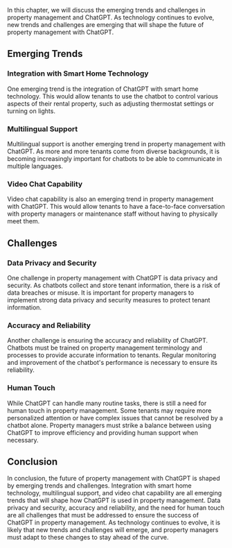 
In this chapter, we will discuss the emerging trends and challenges in property management and ChatGPT. As technology continues to evolve, new trends and challenges are emerging that will shape the future of property management with ChatGPT.

Emerging Trends
---------------

### Integration with Smart Home Technology

One emerging trend is the integration of ChatGPT with smart home technology. This would allow tenants to use the chatbot to control various aspects of their rental property, such as adjusting thermostat settings or turning on lights.

### Multilingual Support

Multilingual support is another emerging trend in property management with ChatGPT. As more and more tenants come from diverse backgrounds, it is becoming increasingly important for chatbots to be able to communicate in multiple languages.

### Video Chat Capability

Video chat capability is also an emerging trend in property management with ChatGPT. This would allow tenants to have a face-to-face conversation with property managers or maintenance staff without having to physically meet them.

Challenges
----------

### Data Privacy and Security

One challenge in property management with ChatGPT is data privacy and security. As chatbots collect and store tenant information, there is a risk of data breaches or misuse. It is important for property managers to implement strong data privacy and security measures to protect tenant information.

### Accuracy and Reliability

Another challenge is ensuring the accuracy and reliability of ChatGPT. Chatbots must be trained on property management terminology and processes to provide accurate information to tenants. Regular monitoring and improvement of the chatbot's performance is necessary to ensure its reliability.

### Human Touch

While ChatGPT can handle many routine tasks, there is still a need for human touch in property management. Some tenants may require more personalized attention or have complex issues that cannot be resolved by a chatbot alone. Property managers must strike a balance between using ChatGPT to improve efficiency and providing human support when necessary.

Conclusion
----------

In conclusion, the future of property management with ChatGPT is shaped by emerging trends and challenges. Integration with smart home technology, multilingual support, and video chat capability are all emerging trends that will shape how ChatGPT is used in property management. Data privacy and security, accuracy and reliability, and the need for human touch are all challenges that must be addressed to ensure the success of ChatGPT in property management. As technology continues to evolve, it is likely that new trends and challenges will emerge, and property managers must adapt to these changes to stay ahead of the curve.
